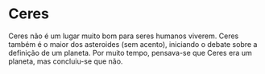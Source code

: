 # Ceres

Ceres não é um lugar muito bom para seres humanos viverem. Ceres também é o
maior dos asteroides (sem acento), iniciando o debate sobre a definição de um
planeta. Por muito tempo, pensava-se que Ceres era um planeta, mas concluiu-se
que não.
